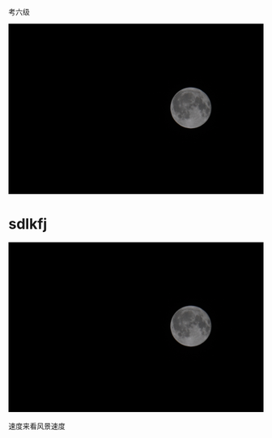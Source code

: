 考六级

![img_1756297331152.JPG](Images/img_1756297331152.JPG)

# sdlkfj

![img_1756297357849.JPG](Images/img_1756297357849.JPG)

速度来看风景速度

